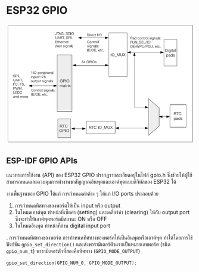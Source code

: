 # ESP32 GPIO

![alt text](./Images/image07.png)

## ESP-IDF GPIO APIs

แนวทางการใช้งาน (API) ของ ESP32 GPIO ปรากฏรายละเอียดอยู่ในไฟล์ gpio.h ซึ่งช่วยให้ผู้ใช้สามารถหนดและควบคุมการทำงานขาสัญญาณอินพุตและเอาต์พุตแบบดิจิทัลของ ESP32 ได้

งานพื้นฐานของ GPIO ได้แก่ การกำหนดค่าต่าง ๆ ให้แก่ I/O ports ประกอบด้วย

1) การกำหนดทิศทางของพอร์ตให้เป็น input หรือ output
2) ในโหมดเอาต์พุต ทำหน้าที่เซ็ตค่า (setting) และเคลียร์ค่า (clearing) ให้กับ output port ซึ่งจะทำให้เอาต์พุตพอร์ตมีสถานะ ON หรือ OFF  
3) ในโหมดอินพุต ทำหน้าที่อ่าน digital input port

. การกำหนดทิศทางของพอร์ต
การกำหนดทิศทางของพอร์คให้เป็นอินพุตหรือเอาต์พุต ทำได้โดยการใช้ฟังก์ชัน `gpio_set_direction()`  และส่งพารามิเตอร์ตัวแรกเป็นหมายเลขพอร์ต (ชนิด `gpio_num_t`) พารามิเตอร์ตัวที่สองคือทิศทาง (`GPIO_MODE_OUTPUT`)

```c
gpio_set_direction(GPIO_NUM_0, GPIO_MODE_OUTPUT);
```


